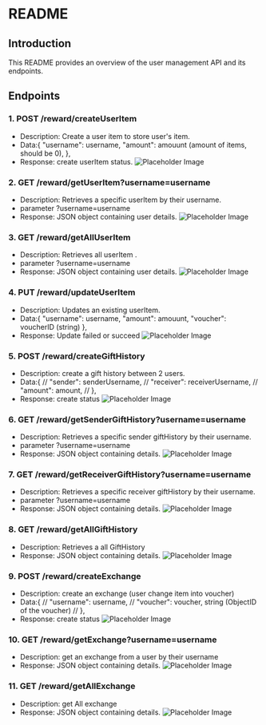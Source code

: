 # README

## Introduction
This README provides an overview of the user management API and its endpoints.

## Endpoints

### 1. POST /reward/createUserItem
- Description: Create a user item to store user's item.
- Data:{
		"username": username,
		"amount": amouunt (amount of items, should be 0),
	},
- Response: create userItem status.
![Placeholder Image](https://github.com/Build-D-An-Ki-n-Truc/reward-manegment/blob/main/image/createUserItem.png)

### 2. GET /reward/getUserItem?username=username
- Description: Retrieves a specific userItem by their username.
- parameter ?username=username
- Response: JSON object containing user details.
![Placeholder Image](https://github.com/Build-D-An-Ki-n-Truc/reward-manegment/blob/main/image/getUserItem.png)
### 3. GET /reward/getAllUserItem
- Description: Retrieves all userItem .
- parameter ?username=username
- Response: JSON object containing user details.
![Placeholder Image](https://github.com/Build-D-An-Ki-n-Truc/reward-manegment/blob/main/image/getAllUserItem.png)

### 4. PUT /reward/updateUserItem
- Description: Updates an existing userItem.
- Data:{
		"username": username,
		"amount": amouunt,
		"voucher": voucherID (string)
	},
- Response: Update failed or succeed
![Placeholder Image](https://github.com/Build-D-An-Ki-n-Truc/reward-manegment/blob/main/image/updateUserItem.png)
### 5. POST /reward/createGiftHistory
- Description: create a gift history between 2 users.
- Data:{
//			"sender": senderUsername,
//			"receiver": receiverUsername,
//			"amount": amount,
//		},
- Response: create status
![Placeholder Image](https://github.com/Build-D-An-Ki-n-Truc/reward-manegment/blob/main/image/createUserItem.png)


### 6. GET /reward/getSenderGiftHistory?username=username
- Description: Retrieves a specific sender giftHistory by their username.
- parameter ?username=username
- Response: JSON object containing details.
![Placeholder Image](https://github.com/Build-D-An-Ki-n-Truc/reward-manegment/blob/main/image/getSenderGiftHistory.png)

### 7. GET /reward/getReceiverGiftHistory?username=username
- Description: Retrieves a specific receiver giftHistory by their username.
- parameter ?username=username
- Response: JSON object containing details.
![Placeholder Image](https://github.com/Build-D-An-Ki-n-Truc/reward-manegment/blob/main/image/getReceiverGiftHistory.png)

### 8. GET /reward/getAllGiftHistory
- Description: Retrieves a all GiftHistory
- Response: JSON object containing details.
![Placeholder Image](https://github.com/Build-D-An-Ki-n-Truc/reward-manegment/blob/main/image/getAllGiftHistory.png)


### 9. POST /reward/createExchange
- Description: create an exchange (user change item into voucher)
- Data:{
//			"username": username,
//			"voucher": voucher, string (ObjectID of the voucher)
//		}, 
- Response: create status
![Placeholder Image](https://github.com/Build-D-An-Ki-n-Truc/reward-manegment/blob/main/image/createExchange.png)


### 10. GET /reward/getExchange?username=username
- Description: get an exchange from a user by their username
- Response: JSON object containing details.
![Placeholder Image](https://github.com/Build-D-An-Ki-n-Truc/reward-manegment/blob/main/image/getExchange.png)

### 11. GET /reward/getAllExchange
- Description: get All exchange 
- Response: JSON object containing details.
![Placeholder Image](https://github.com/Build-D-An-Ki-n-Truc/reward-manegment/blob/main/image/getAllExchange.png)

